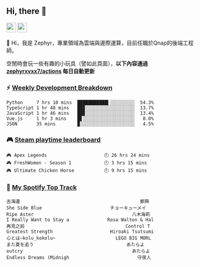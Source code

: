 <!--
**zephyrxvxx7/zephyrxvxx7** is a ✨ _special_ ✨ repository because its `README.md` (this file) appears on your GitHub profile.

Here are some ideas to get you started:

- 🔭 I’m currently working on ...
- 🌱 I’m currently learning ...
- 👯 I’m looking to collaborate on ...
- 🤔 I’m looking for help with ...
- 💬 Ask me about ...
- 📫 How to reach me: ...
- 😄 Pronouns: ...
- ⚡ Fun fact: ...
-->

## Hi, there 👋

<a href="https://www.instagram.com/zephyrxvxx7/"><img src="https://img.shields.io/badge/instagram-3f729b?&style=for-the-badge&logo=instagram&logoColor=white" height=25></a>
<a href="https://zephyrxvxx7.me/"><img src="https://img.shields.io/badge/blog-gray?&style=for-the-badge&logo=hexo&logoColor=white" height=25></a>

👋 Hi，我是 Zephyr，專業領域為雲端與邊際運算，目前任職於Qnap的後端工程師。

空閒時會玩一些有趣的小玩具（譬如此頁面），**以下內容通過 [zephyrxvxx7/actions](https://github.com/zephyrxvxx7/zephyrxvxx7/actions) 每日自動更新**

### ⚡ [Weekly Development Breakdown](https://gist.github.com/zephyrxvxx7/ee1787313f0772b51494d051b5edde7f)

<!-- code_time start -->

```text
Python     7 hrs 10 mins  ███████████▍░░░░░░░░░  54.3%
TypeScript 1 hr 48 mins   ██▊░░░░░░░░░░░░░░░░░░  13.7%
JavaScript 1 hr 46 mins   ██▊░░░░░░░░░░░░░░░░░░  13.4%
Vue.js     1 hr 3 mins    █▋░░░░░░░░░░░░░░░░░░░   8.0%
JSON       35 mins        ▉░░░░░░░░░░░░░░░░░░░░   4.5%
```

<!-- code_time end -->

### 🎮 [Steam playtime leaderboard](https://gist.github.com/zephyrxvxx7/f77b8978877f959b69d84723c43a4a64)

<!-- steam_time start -->

```text
🎮 Apex Legends                     🕘 26 hrs 24 mins
🎮 FreshWomen - Season 1            🕘 3 hrs 15 mins
🎮 Ultimate Chicken Horse           🕘 9 hrs 15 mins
```

<!-- steam_time end -->

### 🎵 [My Spotify Top Track](https://gist.github.com/zephyrxvxx7/fe159fde5ec9ebea27e03dd63a71e78f)

<!-- spotify_track start -->

```text
去海邊                                            鄭興
She Side Blue                         チョーキューメイ
Ripe Aster                                    八木海莉
I Really Want to Stay a              Rosa Walton & Hal
再見之前                                     Control T
Greatest Strength                     Hiroaki Tsutsumi
心とは~kolu_kokolu~                      LEGO BIG MORL
また夏を追う                                  あたらよ
outcry                                        あたらよ
Endless Dreams (Midnigh                         守夜人
```

<!-- spotify_track end -->
